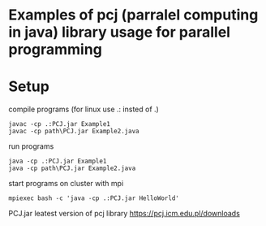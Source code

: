 # Examples of pcj (parralel computing in java) library usage for parallel programming

# Setup

compile programs (for linux use .: insted of .\)

```
javac -cp .:PCJ.jar Example1
javac -cp path\PCJ.jar Example2.java
```

run programs
```
java -cp .:PCJ.jar Example1
java -cp path\PCJ.jar Example2.java
```

start programs on cluster with mpi
```
mpiexec bash -c 'java -cp .:PCJ.jar HelloWorld'
```

PCJ.jar leatest version of pcj library https://pcj.icm.edu.pl/downloads

